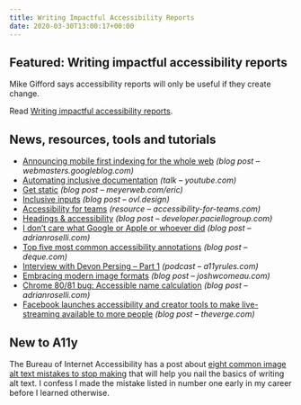 ```yaml
---
title: Writing Impactful Accessibility Reports
date: 2020-03-30T13:00:17+00:00
---
```


## Featured: Writing impactful accessibility reports

Mike Gifford says accessibility reports will only be useful if they create change.

Read [Writing impactful accessibility reports](https://medium.com/openconcept-stories/writing-impactful-accessibility-reports-d6cdd84356fd).

## News, resources, tools and tutorials

- [Announcing mobile first indexing for the whole web](https://webmasters.googleblog.com/2020/03/announcing-mobile-first-indexing-for.html) *(blog post – webmasters.googleblog.com)*
- [Automating inclusive documentation](https://www.youtube.com/watch?v=yCV7pxICRE4) *(talk – youtube.com)*
- [Get static](https://meyerweb.com/eric/thoughts/2020/03/22/get-static/) *(blog post – meyerweb.com/eric)*
- [Inclusive inputs](https://www.ovl.design/text/inclusive-inputs/) *(blog post – ovl.design)*
- [Accessibility for teams](https://accessibility-for-teams.com/) *(resource – accessibility-for-teams.com)*
- [Headings & accessibility](https://developer.paciellogroup.com/blog/2020/03/headings-accessibility/) *(blog post – developer.paciellogroup.com)*
- [I don’t care what Google or Apple or whoever did](https://adrianroselli.com/2020/03/i-dont-care-what-google-or-apple-or-whomever-did.html) *(blog post – adrianroselli.com)*
- [Top five most common accessibility annotations](https://www.deque.com/blog/top-5-most-common-accessibility-annotations/) *(blog post – deque.com)*
- [Interview with Devon Persing – Part 1](https://a11yrules.com/podcast/e094-interview-with-devon-persing-part-1/) *(podcast – a11yrules.com)*
- [Embracing modern image formats](https://joshwcomeau.com/performance/embracing-modern-image-formats/) *(blog post – joshwcomeau.com)*
- [Chrome 80/81 bug: Accessible name calculation](https://adrianroselli.com/2020/03/chrome-80-81-bug-accessible-name-calculation.html) *(blog post – adrianroselli.com)*
- [Facebook launches accessibility and creator tools to make live-streaming available to more people](https://www.theverge.com/2020/3/27/21197193/facebook-live-video-streaming-update-covid-19-captioning-audio) *(blog post – theverge.com)*

## New to A11y

The Bureau of Internet Accessibility has a post about [eight common image alt text mistakes to stop making](https://www.boia.org/blog/8-common-image-alt-text-mistakes-to-stop-making) that will help you nail the basics of writing alt text. I confess I made the mistake listed in number one early in my career before I learned otherwise.
